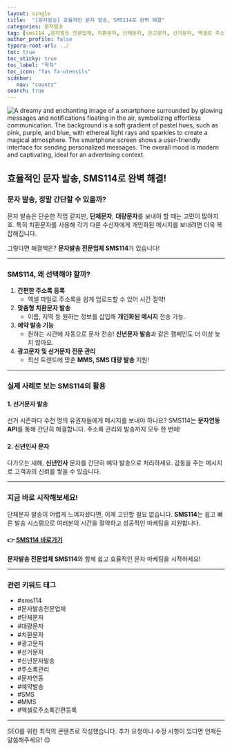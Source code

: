 ```yaml
---
layout: single
title:  "[문자발송] 효율적인 문자 발송, SMS114로 완벽 해결"
categories: 문자발송
tag: [sms114 ,문자발송 전문업체, 치환문자, 단체문자, 관고문자, 선거문자, 엑셀로 주소록 간편등록, 예약발송, SMS, MMS, 대량문자, 치환문자, 주소록관리, 문자연동, 문자발송전문업체, 신년문자발송, 신년인사 ]
author_profile: false
typora-root-url: ../
toc: true
toc_sticky: true
toc_label: "목차"
toc_icon: "fas fa-utensils" 
sidebar:
   nav: "counts"
search: true
---
```


![A dreamy and enchanting image of a smartphone surrounded by glowing messages and notifications floating in the air, symbolizing effortless communication. The background is a soft gradient of pastel hues, such as pink, purple, and blue, with ethereal light rays and sparkles to create a magical atmosphere. The smartphone screen shows a user-friendly interface for sending personalized messages. The overall mood is modern and captivating, ideal for an advertising context.](https://files.oaiusercontent.com/file-NJYBA467CqdCAF59Jhc39T?se=2024-12-19T05%3A13%3A23Z&sp=r&sv=2024-08-04&sr=b&rscc=max-age%3D604800%2C%20immutable%2C%20private&rscd=attachment%3B%20filename%3D30237e5b-e41a-4d9f-a89f-4586804feca4.webp&sig=kmMcrcy4djMzy7YEchCczdsneFINKRDQTMaj7XnBbCM%3D)

## **효율적인 문자 발송, SMS114로 완벽 해결!**

### **문자 발송, 정말 간단할 수 있을까?**

문자 발송은 단순한 작업 같지만, **단체문자**, **대량문자**를 보내야 할 때는 고민이 많아지죠. 특히 치환문자를 사용해 각기 다른 수신자에게 개인화된 메시지를 보내려면 더욱 복잡해집니다.

그렇다면 해결책은? **문자발송 전문업체 SMS114**가 있습니다!

------

### **SMS114, 왜 선택해야 할까?**

1. **간편한 주소록 등록**
   - 엑셀 파일로 주소록을 쉽게 업로드할 수 있어 시간 절약!
2. **맞춤형 치환문자 발송**
   - 이름, 지역 등 원하는 정보를 삽입해 **개인화된 메시지** 전송 가능.
3. **예약 발송 기능**
   - 원하는 시간에 자동으로 문자 전송! **신년문자 발송**과 같은 캠페인도 더 이상 늦지 않아요.
4. **광고문자 및 선거문자 전문 관리**
   - 최신 트렌드에 맞춘 **MMS, SMS 대량 발송** 지원!

------

### **실제 사례로 보는 SMS114의 활용**

#### **1. 선거문자 발송**

선거 시즌마다 수천 명의 유권자들에게 메시지를 보내야 하나요?
 SMS114는 **문자연동 API**를 통해 간단히 해결합니다. 주소록 관리와 발송까지 모두 한 번에!

#### **2. 신년인사 문자**

다가오는 새해, **신년인사** 문자를 간단히 예약 발송으로 처리하세요.
 감동을 주는 메시지로 고객과의 신뢰를 쌓을 수 있습니다.

------

### **지금 바로 시작해보세요!**

단체문자 발송이 어렵게 느껴지셨다면, 이제 고민할 필요 없습니다.
 **SMS114**는 쉽고 빠른 발송 시스템으로 여러분의 시간을 절약하고 성공적인 마케팅을 지원합니다.

#### **👉 [SMS114 바로가기](https://sms114.co.kr/)**

**문자발송 전문업체 SMS114**와 함께 쉽고 효율적인 문자 마케팅을 시작하세요!

------

### **관련 키워드 태그**

- \#sms114
- \#문자발송전문업체
- \#단체문자
- \#대량문자
- \#치환문자
- \#광고문자
- \#선거문자
- \#신년문자발송
- \#주소록관리
- \#문자연동
- \#예약발송
- \#SMS
- \#MMS
- \#엑셀로주소록간편등록

------

SEO를 위한 최적의 콘텐츠로 작성했습니다. 추가 요청이나 수정 사항이 있다면 언제든 말씀해주세요! 😊